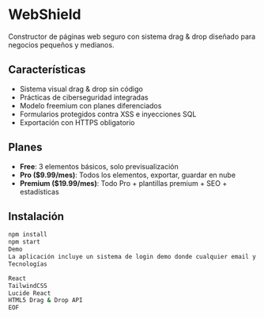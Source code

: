 # WebShield

Constructor de páginas web seguro con sistema drag & drop diseñado para negocios pequeños y medianos.

## Características

- Sistema visual drag & drop sin código
- Prácticas de ciberseguridad integradas
- Modelo freemium con planes diferenciados
- Formularios protegidos contra XSS e inyecciones SQL
- Exportación con HTTPS obligatorio

## Planes

- **Free**: 3 elementos básicos, solo previsualización
- **Pro ($9.99/mes)**: Todos los elementos, exportar, guardar en nube
- **Premium ($19.99/mes)**: Todo Pro + plantillas premium + SEO + estadísticas

## Instalación
```bash
npm install
npm start
Demo
La aplicación incluye un sistema de login demo donde cualquier email y contraseña funcionan.
Tecnologías

React
TailwindCSS
Lucide React
HTML5 Drag & Drop API
EOF
